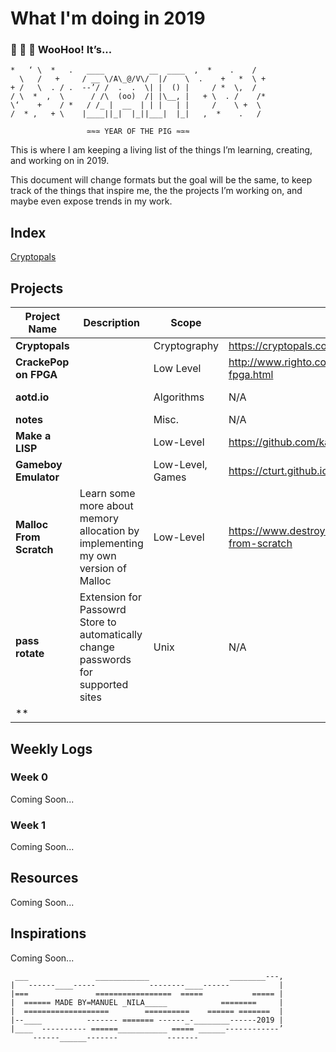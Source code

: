
# What I'm doing in 2019


### 🎉 🎊 🙌 **WooHoo! It’s...** 
```
*   ‘ \  *   .   ____          __  ____  ,  *    .    /
  \   /   +     / __ \/A\_@/V\/  |/    \  .    +   *  \ +
+ /   \  . / .  --’/ /  .  .  \| |  () |     / *  \,  /
/ \  *  ,  \      / /\  (oo)  /| |\__, |   + \  . /    /*
\‘    +    / *   / /_ |  __  | | |   | |     /    \ +  \
/  * ,   + \    |____||_|  |_||___|  |_|   ,  *    .   /

                 ≃≈≃ YEAR OF THE PIG ≈≃≈
```
This is where I am keeping a living list of the things I’m learning, creating, and working on in 2019.

This document will change formats but the goal will be the same, to keep track of the things that inspire me, the the projects I’m working on, and maybe even expose trends in my work.

## Index

[Cryptopals](#Cryptopals)

## Projects

| Project Name | Description | Scope | Source | Repository | Progress | Lang. |
|--------------|-------------|-------|--------|------------|----------|----------|
| **Cryptopals** || Cryptography | https://cryptopals.com/ | [manila/cryptopals](https://github.com/manila/cryptopals) | Started | C
| **CrackePop on FPGA** || Low Level | http://www.righto.com/2018/03/implementing-fizzbuzz-on-fpga.html | N/A | Not Started | Verilog
| **aotd.io** || Algorithms | N/A | N/A | Not Started |
| **notes** || Misc. | N/A | N/A | N/A |
| **Make a LISP** || Low-Level | https://github.com/kanaka/mal | N/A | Not Started | N/A |
| **Gameboy Emulator** || Low-Level, Games | https://cturt.github.io/cinoop.html | N/A | Not Started | N/A |
| **Malloc From Scratch** | Learn some more about memory allocation by implementing my own version of Malloc | Low-Level | https://www.destroyallsoftware.com/screencasts/catalog/malloc-from-scratch | N/A | Not Started | C
| **pass rotate** | Extension for Passowrd Store to automatically change passwords for supported sites | Unix | N/A | N/A | Not Started | Bash |
| **

## Weekly Logs

### Week 0
Coming Soon...

### Week 1
Coming Soon...

## Resources

Coming Soon...

## Inspirations

Coming Soon...
```
 ___               ____________                  ________---,
|   ------____-----            --------____------           |
|===               =================  =====           ===== |
|  ====== MADE BY=MANUEL _NILA_____            ========     |
|  ===================        ==========    ====== =======  |
|--____          ------- ======= ------_-________------2019 |
|____  ---------- ======___________ ===== ______------------’
     ------______-------           -------
```

